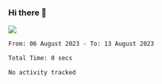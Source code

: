 ### Hi there 👋️

![](https://komarev.com/ghpvc/?username=Loner1024)

<!--START_SECTION:waka-->

```txt
From: 06 August 2023 - To: 13 August 2023

Total Time: 0 secs

No activity tracked
```

<!--END_SECTION:waka-->



